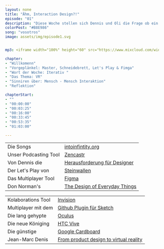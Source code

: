 ```yaml
---
layout: none
title: "Ähm, Interaction Design?!"
episode: "01"
description: "Diese Woche stellen sich Dennis und Oli die Frage ob ein Multiplayer alleine reicht, Iterationen im Prozess funktionieren und wie wir VR sehen"
colorPost: "#B8E986"
song: "vosotros"
image: assets/img/episode1.svg


mp3: <iframe width="100%" height="60" src="https://www.mixcloud.com/widget/iframe/?feed=https%3A%2F%2Fwww.mixcloud.com%2Fiterativintuitiv%2Fepisode-1-%25C3%25A4hm-interaction%2F&hide_cover=1&mini=1&hide_artwork=1" frameborder="0"></iframe>

chapter: 
- "Willkomenn"
- "Vorgeplänkel: Master, Schneidebrett, Let's Play & Fimga" 
- "Wort der Woche: Iterativ "
- "Das Thema: VR" 
- "Sinniren über: Mensch - Mensch Interaktion" 
- "Reflektion"

chapterStart:
- ""
- "00:00:00"
- "00:03:25"
- "00:16:00"
- "00:33:45"
- "00:53:35"
- "01:03:00"

---
```


<!-- nach 8 einträgen ein neues table erstellen, danke :) !--> 

| | |
|:-|:-|
| Die Songs | [intoinfintity.org](http://www.intoinfintity.org) |
| Unser Podcasting Tool | [Zencastr](http://www.zencastr.com) |
| Von Dennis die| [Herausforderung für Designer](http://bit.ly/umfrage_doku_design) |
| Der Let's Play von | [Steinwallen](https://www.youtube.com/user/Steinwallen) |
| Das Multiplayer Tool | [Figma](htpp://www.figma.com) |
| Don Norman's | [The Design of Everyday Things](https://en.wikipedia.org/wiki/The_Design_of_Everyday_Things) |



| | |
|:-|:-|
| Kolaborations Tool | [Invision](http://www.invision.com) |
| Multiplayer mit dem | [Github Plugin für Sketch](https://github.com/mathieudutour/git-sketch-plugin) |
| Die lang gehypte | [Oculus](https://www.oculus.com/) |
| Die neue Königing | [HTC Vive](https://www.vive.com/de/) |
| Die günstige | [Google Cardboard](https://vr.google.com/cardboard/) |
| Jean-Marc Denis | [From product design to virtual reality](https://medium.com/google-design/from-product-design-to-virtual-reality-be46fa793e9b#.ixyccymnc) |
